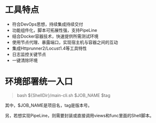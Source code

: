 # 工具特点
* 符合DevOps思想，持续集成持续交付
* 功能组件化，脚本可拓展性强，支持PipeLine
* 结合Docker容器技术，快速提供所需测试环境
* 使用节点代理、暴露端口，实现宿主机与容器之间的互动
* 集成Httprunner2/Locust1.4等工具特性
* 日志监控关键节点
* 一键清除环境


# 环境部署统一入口
> bash ${ShellDir}/main-cli.sh $JOB_NAME $tag

其中，$JOB_NAME是项目名，tag是版本号。

另，若想实现PipeLine，则需要封装或直接调用views和func里面的Shell脚本。


